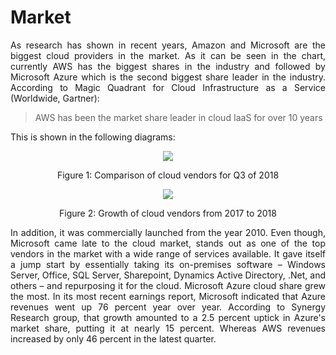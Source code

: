 # Market

<p align="justify"> As research has shown in recent years, Amazon and Microsoft are the biggest cloud providers in the market.  As it can be seen in the chart, currently AWS has the biggest shares in the industry and followed by Microsoft Azure which is the second biggest share leader in the industry. According to Magic Quadrant for Cloud Infrastructure as a Service (Worldwide, Gartner): </p> 

> AWS has been the market share leader in cloud IaaS for over 10 years

This is shown in the following diagrams: 

<p align="center"><img src="https://github.com/sdiazben/Research-topic/blob/master/images/cis-q3181.jpg"/></p>
<p align="center">Figure 1: Comparison of cloud vendors for Q3 of 2018</p>

<p align="center"><img src="https://github.com/sdiazben/Research-topic/blob/master/images/vendors.png"/></p>
<p align="center">Figure 2: Growth of cloud vendors from 2017 to 2018</p>

<p align="justify"> In addition, it was commercially launched from the year 2010. Even though, Microsoft came late to the cloud market, stands out as one of the top vendors in the market with a wide range of services available. It gave itself a jump start by essentially taking its on-premises software – Windows Server, Office, SQL Server, Sharepoint, Dynamics Active Directory, .Net, and others – and repurposing it for the cloud. Microsoft Azure cloud share grew the most. In its most recent earnings report, Microsoft indicated that Azure revenues went up 76 percent year over year. According to Synergy Research group, that growth amounted to a 2.5 percent uptick in Azure's market share, putting it at nearly 15 percent. Whereas AWS revenues increased by only 46 percent in the latest quarter.</p> 
